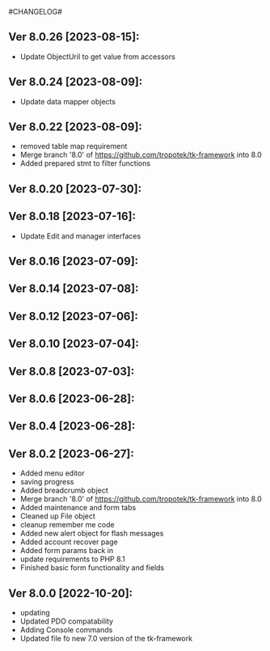 #CHANGELOG#

Ver 8.0.26 [2023-08-15]:
-------------------------------
  - Update ObjectUril to get value from accessors


Ver 8.0.24 [2023-08-09]:
-------------------------------
  - Update data mapper objects


Ver 8.0.22 [2023-08-09]:
-------------------------------
  - removed table map requirement
  - Merge branch '8.0' of https://github.com/tropotek/tk-framework into 8.0
  - Added prepared stmt to filter functions


Ver 8.0.20 [2023-07-30]:
-------------------------------


Ver 8.0.18 [2023-07-16]:
-------------------------------
  - Update Edit and manager interfaces


Ver 8.0.16 [2023-07-09]:
-------------------------------


Ver 8.0.14 [2023-07-08]:
-------------------------------


Ver 8.0.12 [2023-07-06]:
-------------------------------


Ver 8.0.10 [2023-07-04]:
-------------------------------


Ver 8.0.8 [2023-07-03]:
-------------------------------


Ver 8.0.6 [2023-06-28]:
-------------------------------


Ver 8.0.4 [2023-06-28]:
-------------------------------


Ver 8.0.2 [2023-06-27]:
-------------------------------
  - Added menu editor
  - saving progress
  - Added breadcrumb object
  - Merge branch '8.0' of https://github.com/tropotek/tk-framework into 8.0
  - Added maintenance and form tabs
  - Cleaned up File object
  - cleanup remember me code
  - Added new alert object for flash messages
  - Added account recover page
  - Added form params back in
  - update requirements to PHP 8.1
  - Finished basic form functionality and fields


Ver 8.0.0 [2022-10-20]:
-------------------------------
  - updating
  - Updated PDO compatability
  - Adding Console commands
  - Updated file fo new 7.0 version of the tk-framework

